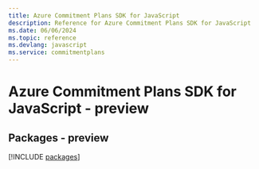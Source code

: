 ```yaml
---
title: Azure Commitment Plans SDK for JavaScript
description: Reference for Azure Commitment Plans SDK for JavaScript
ms.date: 06/06/2024
ms.topic: reference
ms.devlang: javascript
ms.service: commitmentplans
---
```

# Azure Commitment Plans SDK for JavaScript - preview
## Packages - preview
[!INCLUDE [packages](commitment-plans-index.md)]